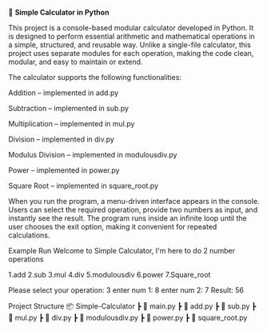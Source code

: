 🧮 **Simple Calculator in Python**

This project is a console-based modular calculator developed in Python. It is designed to perform essential arithmetic and mathematical operations in a simple, structured, and reusable way. Unlike a single-file calculator, this project uses separate modules for each operation, making the code clean, modular, and easy to maintain or extend.

The calculator supports the following functionalities:

Addition – implemented in add.py

Subtraction – implemented in sub.py

Multiplication – implemented in mul.py

Division – implemented in div.py

Modulus Division – implemented in modulousdiv.py

Power – implemented in power.py

Square Root – implemented in square_root.py

When you run the program, a menu-driven interface appears in the console. Users can select the required operation, provide two numbers as input, and instantly see the result. The program runs inside an infinite loop until the user chooses the exit option, making it convenient for repeated calculations.

Example Run
Welcome to Simple Calculator, I'm here to do 2 number operations

 1.add
 2.sub
 3.mul
 4.div
 5.modulousdiv
 6.power
 7.Square_root

Please select your operation: 3
enter num 1: 8
enter num 2: 7
Result: 56

Project Structure
📦 Simple-Calculator
 ┣ 📜 main.py
 ┣ 📜 add.py
 ┣ 📜 sub.py
 ┣ 📜 mul.py
 ┣ 📜 div.py
 ┣ 📜 modulousdiv.py
 ┣ 📜 power.py
 ┣ 📜 square_root.py

